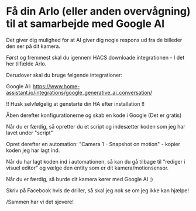 # Få din Arlo (eller anden overvågning) til at samarbejde med Google AI 

Det giver dig mulighed for at AI giver dig nogle respons ud fra de billeder den ser på dit kamera. 

Først og fremmest skal du igennem HACS downloade integrationen - I det her tilfælde Arlo. 

Derudover skal du bruge følgende integrationer: 

Google AI: https://www.home-assistant.io/integrations/google_generative_ai_conversation/

!! Husk selvfølgelig at genstarte din HA efter installation !! 

Åben derefter konfigurationerne og skab en kode i Google (Det er gratis) 

Når du er færdig, så opretter du et script og indesætter koden som jeg har lavet under "script"

Opret derefter en automation: "Camera 1 - Snapshot on motion" - kopier koden jeg har lagt ind. 

Når du har lagt koden ind i automationen, så kan du gå tilbage til "rediger i visuel editor" og vælge den entity som er dit kamera/motionsensor. 

Når du er færdig, så burde dit kamera kører med Google AI ;) 

Skriv på Facebook hvis de driller, så skal jeg nok se om jeg ikke kan hjælpe! 


/Sammen har vi det sjovere! 
